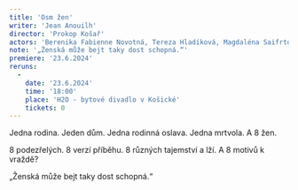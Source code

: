 ```yaml
---
title: 'Osm žen'
writer: 'Jean Anouilh'
director: 'Prokop Košař'
actors: 'Berenika Fabienne Novotná, Tereza Hladíková, Magdaléna Saifrtová, Vendula Smižanská, Lucie Kosařová, Viktorie Kozderová, Josefina Rajnišová, Marie Míková'
note: '„Ženská může bejt taky dost schopná.“'
premiere: '23.6.2024'
reruns:
  -  
    date: '23.6.2024'
    time: '18:00'
    place: 'H2O - bytové divadlo v Košické'
    tickets: 0
---
```

Jedna rodina. Jeden dům. Jedna rodinná oslava. Jedna mrtvola. A 8 žen.

8 podezřelých. 8 verzí příběhu. 8 různých tajemství a lží. A 8 motivů k vraždě?

„Ženská může bejt taky dost schopná.“
